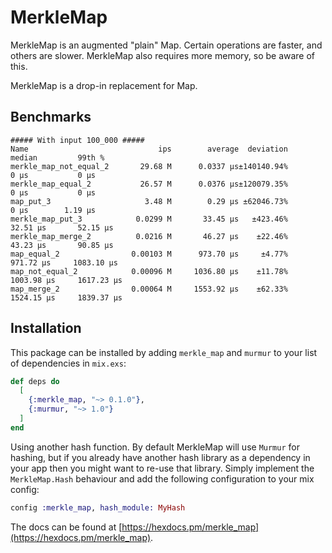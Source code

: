 # MerkleMap

MerkleMap is an augmented "plain" Map. Certain operations are faster, and others are slower. MerkleMap also requires more memory, so be aware of this.

MerkleMap is a drop-in replacement for Map.

## Benchmarks

```
##### With input 100_000 #####                                                               
Name                             ips        average  deviation         median         99th % 
merkle_map_not_equal_2       29.68 M      0.0337 μs±140140.94%           0 μs           0 μs 
merkle_map_equal_2           26.57 M      0.0376 μs±120079.35%           0 μs           0 μs 
map_put_3                     3.48 M        0.29 μs ±62046.73%           0 μs        1.19 μs 
merkle_map_put_3            0.0299 M       33.45 μs   ±423.46%       32.51 μs       52.15 μs 
merkle_map_merge_2          0.0216 M       46.27 μs    ±22.46%       43.23 μs       90.85 μs 
map_equal_2                0.00103 M      973.70 μs     ±4.77%      971.72 μs     1083.10 μs 
map_not_equal_2            0.00096 M     1036.80 μs    ±11.78%     1003.98 μs     1617.23 μs 
map_merge_2                0.00064 M     1553.92 μs    ±62.33%     1524.15 μs     1839.37 μs 
```

## Installation

This package can be installed by adding `merkle_map` and `murmur` to your list of dependencies in `mix.exs`:

```elixir
def deps do
  [
    {:merkle_map, "~> 0.1.0"},
    {:murmur, "~> 1.0"}
  ]
end
```

Using another hash function. By default MerkleMap will use `Murmur` for hashing, but if you already have another hash library as a dependency in your app then you might want to re-use that library. Simply implement the `MerkleMap.Hash` behaviour and add the following configuration to your mix config:

```elixir
config :merkle_map, hash_module: MyHash
```

The docs can be found at [https://hexdocs.pm/merkle_map](https://hexdocs.pm/merkle_map).

